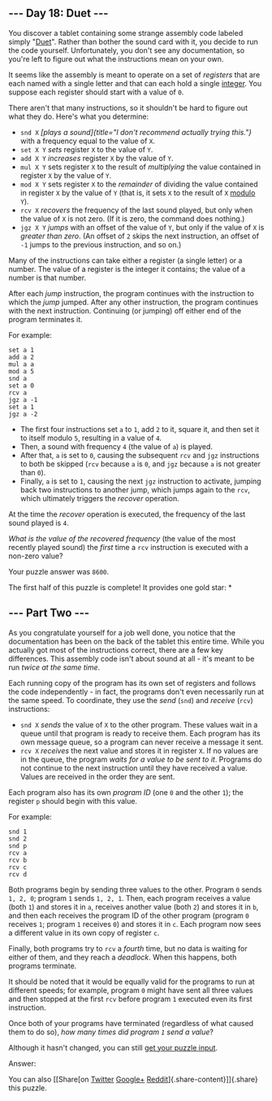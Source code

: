--- Day 18: Duet ---
--------------------

You discover a tablet containing some strange assembly code labeled
simply "[Duet](https://en.wikipedia.org/wiki/Duet)". Rather than bother
the sound card with it, you decide to run the code yourself.
Unfortunately, you don't see any documentation, so you're left to figure
out what the instructions mean on your own.

It seems like the assembly is meant to operate on a set of *registers*
that are each named with a single letter and that can each hold a single
[integer](https://en.wikipedia.org/wiki/Integer). You suppose each
register should start with a value of `0`.

There aren't that many instructions, so it shouldn't be hard to figure
out what they do. Here's what you determine:

-   `snd X` *[plays a
    sound]{title="I don't recommend actually trying this."}* with a
    frequency equal to the value of `X`.
-   `set X Y` *sets* register `X` to the value of `Y`.
-   `add X Y` *increases* register `X` by the value of `Y`.
-   `mul X Y` sets register `X` to the result of *multiplying* the value
    contained in register `X` by the value of `Y`.
-   `mod X Y` sets register `X` to the *remainder* of dividing the value
    contained in register `X` by the value of `Y` (that is, it sets `X`
    to the result of `X`
    [modulo](https://en.wikipedia.org/wiki/Modulo_operation) `Y`).
-   `rcv X` *recovers* the frequency of the last sound played, but only
    when the value of `X` is not zero. (If it is zero, the command does
    nothing.)
-   `jgz X Y` *jumps* with an offset of the value of `Y`, but only if
    the value of `X` is *greater than zero*. (An offset of `2` skips the
    next instruction, an offset of `-1` jumps to the previous
    instruction, and so on.)

Many of the instructions can take either a register (a single letter) or
a number. The value of a register is the integer it contains; the value
of a number is that number.

After each *jump* instruction, the program continues with the
instruction to which the *jump* jumped. After any other instruction, the
program continues with the next instruction. Continuing (or jumping) off
either end of the program terminates it.

For example:

    set a 1
    add a 2
    mul a a
    mod a 5
    snd a
    set a 0
    rcv a
    jgz a -1
    set a 1
    jgz a -2

-   The first four instructions set `a` to `1`, add `2` to it, square
    it, and then set it to itself modulo `5`, resulting in a value of
    `4`.
-   Then, a sound with frequency `4` (the value of `a`) is played.
-   After that, `a` is set to `0`, causing the subsequent `rcv` and
    `jgz` instructions to both be skipped (`rcv` because `a` is `0`, and
    `jgz` because `a` is not greater than `0`).
-   Finally, `a` is set to `1`, causing the next `jgz` instruction to
    activate, jumping back two instructions to another jump, which jumps
    again to the `rcv`, which ultimately triggers the *recover*
    operation.

At the time the *recover* operation is executed, the frequency of the
last sound played is `4`.

*What is the value of the recovered frequency* (the value of the most
recently played sound) the *first* time a `rcv` instruction is executed
with a non-zero value?

Your puzzle answer was `8600`.

The first half of this puzzle is complete! It provides one gold star: \*

--- Part Two ---
----------------

As you congratulate yourself for a job well done, you notice that the
documentation has been on the back of the tablet this entire time. While
you actually got most of the instructions correct, there are a few key
differences. This assembly code isn't about sound at all - it's meant to
be run *twice at the same time*.

Each running copy of the program has its own set of registers and
follows the code independently - in fact, the programs don't even
necessarily run at the same speed. To coordinate, they use the *send*
(`snd`) and *receive* (`rcv`) instructions:

-   `snd X` *sends* the value of `X` to the other program. These values
    wait in a queue until that program is ready to receive them. Each
    program has its own message queue, so a program can never receive a
    message it sent.
-   `rcv X` *receives* the next value and stores it in register `X`. If
    no values are in the queue, the program *waits for a value to be
    sent to it*. Programs do not continue to the next instruction until
    they have received a value. Values are received in the order they
    are sent.

Each program also has its own *program ID* (one `0` and the other `1`);
the register `p` should begin with this value.

For example:

    snd 1
    snd 2
    snd p
    rcv a
    rcv b
    rcv c
    rcv d

Both programs begin by sending three values to the other. Program `0`
sends `1, 2, 0`; program `1` sends `1, 2, 1`. Then, each program
receives a value (both `1`) and stores it in `a`, receives another value
(both `2`) and stores it in `b`, and then each receives the program ID
of the other program (program `0` receives `1`; program `1` receives
`0`) and stores it in `c`. Each program now sees a different value in
its own copy of register `c`.

Finally, both programs try to `rcv` a *fourth* time, but no data is
waiting for either of them, and they reach a *deadlock*. When this
happens, both programs terminate.

It should be noted that it would be equally valid for the programs to
run at different speeds; for example, program `0` might have sent all
three values and then stopped at the first `rcv` before program `1`
executed even its first instruction.

Once both of your programs have terminated (regardless of what caused
them to do so), *how many times did program `1` send a value*?

Although it hasn't changed, you can still [get your puzzle
input](18/input).

Answer:

You can also [\[Share[on
[Twitter](https://twitter.com/intent/tweet?text=I%27ve+completed+Part+One+of+%22Duet%22+%2D+Day+18+%2D+Advent+of+Code+2017&url=http%3A%2F%2Fadventofcode%2Ecom%2F2017%2Fday%2F18&related=ericwastl&hashtags=AdventOfCode)
[Google+](https://plus.google.com/share?url=http%3A%2F%2Fadventofcode%2Ecom%2F2017%2Fday%2F18)
[Reddit](http://www.reddit.com/submit?url=http%3A%2F%2Fadventofcode%2Ecom%2F2017%2Fday%2F18&title=I%27ve+completed+Part+One+of+%22Duet%22+%2D+Day+18+%2D+Advent+of+Code+2017)]{.share-content}\]]{.share}
this puzzle.
